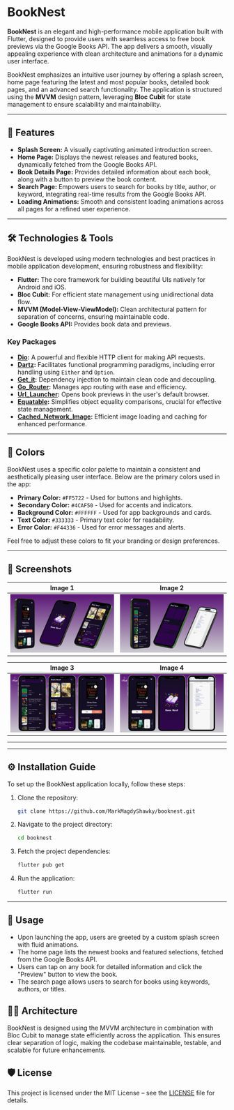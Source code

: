 # BookNest

**BookNest** is an elegant and high-performance mobile application built with Flutter, designed to provide users with seamless access to free book previews via the Google Books API. The app delivers a smooth, visually appealing experience with clean architecture and animations for a dynamic user interface. 

BookNest emphasizes an intuitive user journey by offering a splash screen, home page featuring the latest and most popular books, detailed book pages, and an advanced search functionality. The application is structured using the **MVVM** design pattern, leveraging **Bloc Cubit** for state management to ensure scalability and maintainability.

---

## 🚀 Features

- **Splash Screen:** A visually captivating animated introduction screen.
- **Home Page:** Displays the newest releases and featured books, dynamically fetched from the Google Books API.
- **Book Details Page:** Provides detailed information about each book, along with a button to preview the book content.
- **Search Page:** Empowers users to search for books by title, author, or keyword, integrating real-time results from the Google Books API.
- **Loading Animations:** Smooth and consistent loading animations across all pages for a refined user experience.

---

## 🛠️ Technologies & Tools

BookNest is developed using modern technologies and best practices in mobile application development, ensuring robustness and flexibility:

- **Flutter:** The core framework for building beautiful UIs natively for Android and iOS.
- **Bloc Cubit:** For efficient state management using unidirectional data flow.
- **MVVM (Model-View-ViewModel):** Clean architectural pattern for separation of concerns, ensuring maintainable code.
- **Google Books API:** Provides book data and previews.

### Key Packages

- **[Dio](https://pub.dev/packages/dio):** A powerful and flexible HTTP client for making API requests.
- **[Dartz](https://pub.dev/packages/dartz):** Facilitates functional programming paradigms, including error handling using `Either` and `Option`.
- **[Get_it](https://pub.dev/packages/get_it):** Dependency injection to maintain clean code and decoupling.
- **[Go_Router](https://pub.dev/packages/go_router):** Manages app routing with ease and efficiency.
- **[Url_Launcher](https://pub.dev/packages/url_launcher):** Opens book previews in the user's default browser.
- **[Equatable](https://pub.dev/packages/equatable):** Simplifies object equality comparisons, crucial for effective state management.
- **[Cached_Network_Image](https://pub.dev/packages/cached_network_image):** Efficient image loading and caching for enhanced performance.

---

## 🎨 Colors

BookNest uses a specific color palette to maintain a consistent and aesthetically pleasing user interface. Below are the primary colors used in the app:

- **Primary Color:** `#FF5722` - Used for buttons and highlights.
- **Secondary Color:** `#4CAF50` - Used for accents and indicators.
- **Background Color:** `#FFFFFF` - Used for app backgrounds and cards.
- **Text Color:** `#333333` - Primary text color for readability.
- **Error Color:** `#F44336` - Used for error messages and alerts.

Feel free to adjust these colors to fit your branding or design preferences.

---

## 📸 Screenshots

 Image 1 | Image 2 |
|---------|---------|
| ![Image 1](./App_screenshots/30.png) | ![Image 2](./App_screenshots/31.png) |

 Image 3 | Image 4 |
|---------|---------|
| ![Image 3](./App_screenshots/28.png) | ![Image 4](./App_screenshots/29.png) |
---

---

## ⚙️ Installation Guide

To set up the BookNest application locally, follow these steps:

1. Clone the repository:
   ```bash
   git clone https://github.com/MarkMagdyShawky/booknest.git
2. Navigate to the project directory:
   ```bash
   cd booknest
3. Fetch the project dependencies:
   ```bash
   flutter pub get
4. Run the application:
   ```bash
   flutter run

-----

## 📝 Usage
- Upon launching the app, users are greeted by a custom splash screen with fluid animations.
- The home page lists the newest books and featured selections, fetched from the Google Books API.
- Users can tap on any book for detailed information and click the "Preview" button to view the book.
- The search page allows users to search for books using keywords, authors, or titles.

## 👨‍💻 Architecture
BookNest is designed using the MVVM architecture in combination with Bloc Cubit to manage state efficiently across the application. This ensures clear separation of logic, making the codebase maintainable, testable, and scalable for future enhancements.

## 🛡️ License
This project is licensed under the MIT License – see the [LICENSE](LICENSE) file for details.
